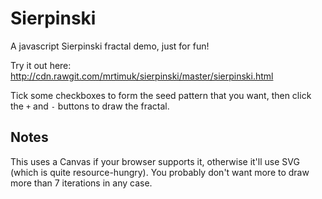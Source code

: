 # Sierpinski
A javascript Sierpinski fractal demo, just for fun!

Try it out here: http://cdn.rawgit.com/mrtimuk/sierpinski/master/sierpinski.html

Tick some checkboxes to form the seed pattern that you want, then click the `+` and `-` buttons to draw the fractal.

## Notes
This uses a Canvas if your browser supports it, otherwise it'll use SVG (which is quite resource-hungry). You probably don't want more to draw more than 7 iterations in any case.

